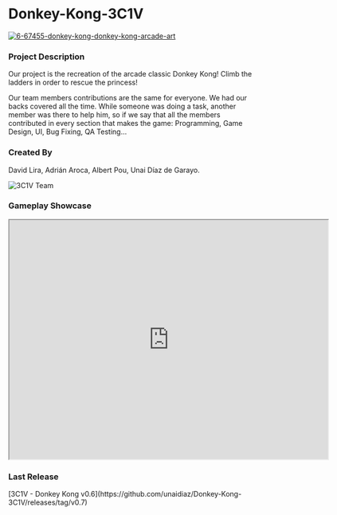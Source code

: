 <h1>Donkey-Kong-3C1V</h1>

<a href="https://ibb.co/C5PQmL9"><img src="https://i.ibb.co/QFDMp0H/6-67455-donkey-kong-donkey-kong-arcade-art.jpg" alt="6-67455-donkey-kong-donkey-kong-arcade-art" border="0"></a>

<h3>Project Description</h3>
Our project is the recreation of the arcade classic Donkey Kong!
Climb the ladders in order to rescue the princess! 

Our team members contributions are the same for everyone. We had our backs covered all the time.
While someone was doing a task, another member was there to help him, so if we say that all the members contributed in every section that makes the game: Programming, Game Design, UI, Bug Fixing, QA Testing...

<h3>Created By</h3>
David Lira, Adrián Aroca, Albert Pou, Unai Díaz de Garayo.

![3C1V Team](https://i.ibb.co/G9Mzzv9/IMG-20200227-120316.jpg=500x375)

<h3>Gameplay Showcase</h3>

<iframe src="https://drive.google.com/file/d/11Rujl1GRUIvAUCdM48AHlzGhDbSyMClg/preview" width="640" height="480"></iframe>

<h3>Last Release</h3>
[3C1V - Donkey Kong v0.6](https://github.com/unaidiaz/Donkey-Kong-3C1V/releases/tag/v0.7)
